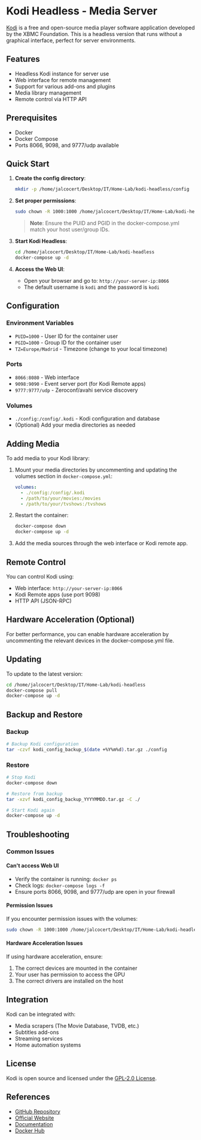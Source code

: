# Kodi Headless - Media Server

[Kodi](https://kodi.tv/) is a free and open-source media player software application developed by the XBMC Foundation. This is a headless version that runs without a graphical interface, perfect for server environments.

## Features
- Headless Kodi instance for server use
- Web interface for remote management
- Support for various add-ons and plugins
- Media library management
- Remote control via HTTP API

## Prerequisites
- Docker
- Docker Compose
- Ports 8066, 9098, and 9777/udp available

## Quick Start

1. **Create the config directory**:
   ```bash
   mkdir -p /home/jalcocert/Desktop/IT/Home-Lab/kodi-headless/config
   ```

2. **Set proper permissions**:
   ```bash
   sudo chown -R 1000:1000 /home/jalcocert/Desktop/IT/Home-Lab/kodi-headless/config
   ```
   
   > **Note**: Ensure the PUID and PGID in the docker-compose.yml match your host user/group IDs.

3. **Start Kodi Headless**:
   ```bash
   cd /home/jalcocert/Desktop/IT/Home-Lab/kodi-headless
   docker-compose up -d
   ```

4. **Access the Web UI**:
   - Open your browser and go to: `http://your-server-ip:8066`
   - The default username is `kodi` and the password is `kodi`

## Configuration

### Environment Variables
- `PUID=1000` - User ID for the container user
- `PGID=1000` - Group ID for the container user
- `TZ=Europe/Madrid` - Timezone (change to your local timezone)

### Ports
- `8066:8080` - Web interface
- `9098:9090` - Event server port (for Kodi Remote apps)
- `9777:9777/udp` - Zeroconf/avahi service discovery

### Volumes
- `./config:/config/.kodi` - Kodi configuration and database
- (Optional) Add your media directories as needed

## Adding Media

To add media to your Kodi library:

1. Mount your media directories by uncommenting and updating the volumes section in `docker-compose.yml`:
   ```yaml
   volumes:
     - ./config:/config/.kodi
     - /path/to/your/movies:/movies
     - /path/to/your/tvshows:/tvshows
   ```

2. Restart the container:
   ```bash
   docker-compose down
   docker-compose up -d
   ```

3. Add the media sources through the web interface or Kodi remote app.

## Remote Control

You can control Kodi using:
- Web interface: `http://your-server-ip:8066`
- Kodi Remote apps (use port 9098)
- HTTP API (JSON-RPC)

## Hardware Acceleration (Optional)

For better performance, you can enable hardware acceleration by uncommenting the relevant devices in the docker-compose.yml file.

## Updating

To update to the latest version:

```bash
cd /home/jalcocert/Desktop/IT/Home-Lab/kodi-headless
docker-compose pull
docker-compose up -d
```

## Backup and Restore

### Backup
```bash
# Backup Kodi configuration
tar -czvf kodi_config_backup_$(date +%Y%m%d).tar.gz ./config
```

### Restore
```bash
# Stop Kodi
docker-compose down

# Restore from backup
tar -xzvf kodi_config_backup_YYYYMMDD.tar.gz -C ./

# Start Kodi again
docker-compose up -d
```

## Troubleshooting

### Common Issues

#### Can't access Web UI
- Verify the container is running: `docker ps`
- Check logs: `docker-compose logs -f`
- Ensure ports 8066, 9098, and 9777/udp are open in your firewall

#### Permission Issues
If you encounter permission issues with the volumes:
```bash
sudo chown -R 1000:1000 /home/jalcocert/Desktop/IT/Home-Lab/kodi-headless/config
```

#### Hardware Acceleration Issues
If using hardware acceleration, ensure:
1. The correct devices are mounted in the container
2. Your user has permission to access the GPU
3. The correct drivers are installed on the host

## Integration

Kodi can be integrated with:
- Media scrapers (The Movie Database, TVDB, etc.)
- Subtitles add-ons
- Streaming services
- Home automation systems

## License
Kodi is open source and licensed under the [GPL-2.0 License](https://github.com/xbmc/xbmc/blob/master/README.md).

## References
- [GitHub Repository](https://github.com/xbmc/xbmc)
- [Official Website](https://kodi.tv/)
- [Documentation](https://kodi.wiki/)
- [Docker Hub](https://hub.docker.com/r/linuxserver/kodi-headless/)

